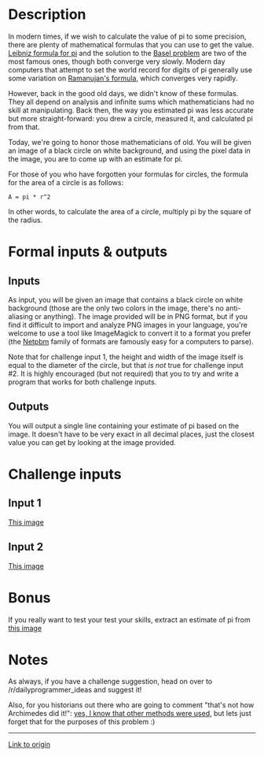 # Description

In modern times, if we wish to calculate the value of pi to some precision, there are plenty of mathematical formulas that you can use to get the value. [Leibniz formula for pi](https://en.wikipedia.org/wiki/Leibniz_formula_for_%CF%80) and the solution to the [Basel problem](https://en.wikipedia.org/wiki/Basel_problem) are two of the most famous ones, though both converge very slowly. Modern day computers that attempt to set the world record for digits of pi generally use some variation on [Ramanujan's formula](https://en.wikipedia.org/wiki/Approximations_of_%CF%80#20th_century), which converges very rapidly. 

However, back in the good old days, we didn't know of these formulas. They all depend on analysis and infinite sums which mathematicians had no skill at manipulating. Back then, the way you estimated pi was less accurate but more straight-forward: you drew a circle, measured it, and calculated pi from that. 

Today, we're going to honor those mathematicians of old. You will be given an image of a black circle on white background, and using the pixel data in the image, you are to come up with an estimate for pi.

For those of you who have forgotten your formulas for circles, the formula for the area of a circle is as follows: 

    A = pi * r^2

In other words, to calculate the area of a circle, multiply pi by the square of the radius.

# Formal inputs &amp; outputs
## Inputs

As input, you will be given an image that contains a black circle on white background (those are the only two colors in the image, there's no anti-aliasing or anything). The image provided will be in PNG format, but if you find it difficult to import and analyze PNG images in your language, you're welcome to use a tool like ImageMagick to convert it to a format you prefer (the [Netpbm](https://en.wikipedia.org/wiki/Netpbm) family of formats are famously easy for a computers to parse). 

Note that for challenge input 1, the height and width of the image itself is equal to the diameter of the circle, but that *is not* true for challenge input #2. It is highly encouraged (but not required) that you to try and write a program that works for both challenge inputs. 

## Outputs

You will output a single line containing your estimate of pi based on the image. It doesn't have to be very exact in all decimal places, just the closest value you can get by looking at the image provided.

# Challenge inputs

## Input 1

[This image](http://i.imgur.com/5GScbUe.png)

## Input 2

[This image](http://i.imgur.com/dRko2KH.png)

# Bonus

If you really want to test your test your skills, extract an estimate of pi from [this image](http://i.imgur.com/Cp0hxTh.png)

# Notes

As always, if you have a challenge suggestion, head on over to /r/dailyprogrammer_ideas and suggest it! 

Also, for you historians out there who are going to comment "that's not how Archimedes did it!": [yes, I know that other methods were used](https://en.wikipedia.org/wiki/Pi#Polygon_approximation_era), but lets just forget that for the purposes of this problem :)

---

[Link to origin](https://www.reddit.com/r/dailyprogrammer/3f0hzk)